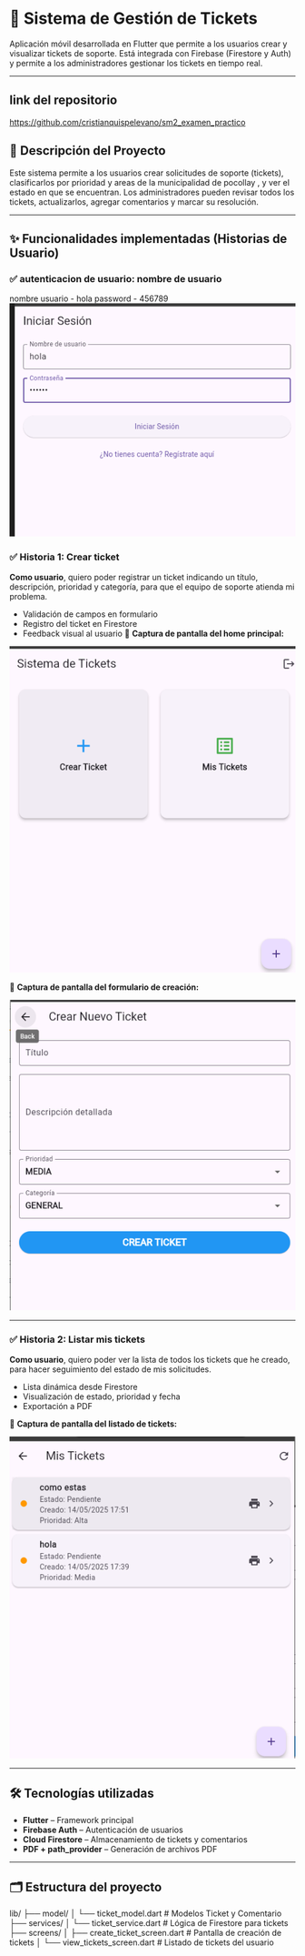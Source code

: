 # 🎫 Sistema de Gestión de Tickets

Aplicación móvil desarrollada en Flutter que permite a los usuarios crear y visualizar tickets de soporte. Está integrada con Firebase (Firestore y Auth) y permite a los administradores gestionar los tickets en tiempo real.

---
## link del repositorio 
https://github.com/cristianquispelevano/sm2_examen_practico
## 📌 Descripción del Proyecto

Este sistema permite a los usuarios crear solicitudes de soporte (tickets), clasificarlos por prioridad y areas de la municipalidad de pocollay , y ver el estado en que se encuentran. Los administradores pueden revisar todos los tickets, actualizarlos, agregar comentarios y marcar su resolución.

---

## ✨ Funcionalidades implementadas (Historias de Usuario)
### ✅ autenticacion de usuario: nombre de usuario 
nombre usuario - hola
password - 456789
![Autenticacion ](imagenes/autenticacion.png)
### ✅ Historia 1: Crear ticket

**Como usuario**, quiero poder registrar un ticket indicando un título, descripción, prioridad y categoría, para que el equipo de soporte atienda mi problema.

- Validación de campos en formulario
- Registro del ticket en Firestore
- Feedback visual al usuario
📸 **Captura de pantalla del home principal:**

![Crear Ticket](imagenes/sistema.png)


📸 **Captura de pantalla del formulario de creación:**

![Crear Ticket](imagenes/crear_ticket.png)

---

### ✅ Historia 2: Listar mis tickets

**Como usuario**, quiero poder ver la lista de todos los tickets que he creado, para hacer seguimiento del estado de mis solicitudes.

- Lista dinámica desde Firestore
- Visualización de estado, prioridad y fecha
- Exportación a PDF

📸 **Captura de pantalla del listado de tickets:**

![Listar Tickets](imagenes/listar_tickets.png)

---

## 🛠️ Tecnologías utilizadas

- **Flutter** – Framework principal
- **Firebase Auth** – Autenticación de usuarios
- **Cloud Firestore** – Almacenamiento de tickets y comentarios
- **PDF + path_provider** – Generación de archivos PDF

---

## 🗂️ Estructura del proyecto

lib/
├── model/
│ └── ticket_model.dart # Modelos Ticket y Comentario
├── services/
│ └── ticket_service.dart # Lógica de Firestore para tickets
├── screens/
│ ├── create_ticket_screen.dart # Pantalla de creación de tickets
│ └── view_tickets_screen.dart # Listado de tickets del usuario